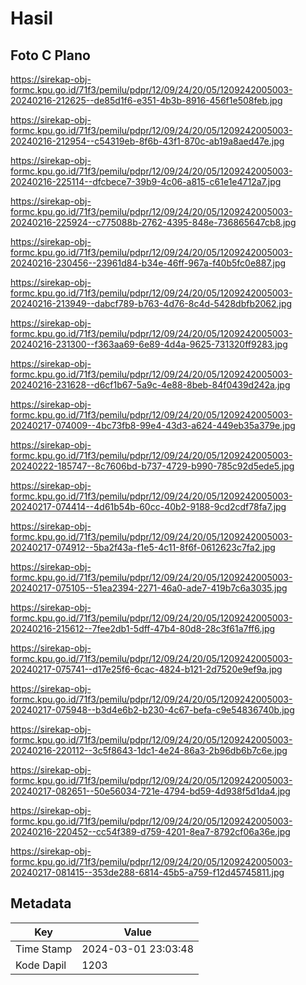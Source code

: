 # Hasil

## Foto C Plano

https://sirekap-obj-formc.kpu.go.id/71f3/pemilu/pdpr/12/09/24/20/05/1209242005003-20240216-212625--de85d1f6-e351-4b3b-8916-456f1e508feb.jpg

https://sirekap-obj-formc.kpu.go.id/71f3/pemilu/pdpr/12/09/24/20/05/1209242005003-20240216-212954--c54319eb-8f6b-43f1-870c-ab19a8aed47e.jpg

https://sirekap-obj-formc.kpu.go.id/71f3/pemilu/pdpr/12/09/24/20/05/1209242005003-20240216-225114--dfcbece7-39b9-4c06-a815-c61e1e4712a7.jpg

https://sirekap-obj-formc.kpu.go.id/71f3/pemilu/pdpr/12/09/24/20/05/1209242005003-20240216-225924--c775088b-2762-4395-848e-736865647cb8.jpg

https://sirekap-obj-formc.kpu.go.id/71f3/pemilu/pdpr/12/09/24/20/05/1209242005003-20240216-230456--23961d84-b34e-46ff-967a-f40b5fc0e887.jpg

https://sirekap-obj-formc.kpu.go.id/71f3/pemilu/pdpr/12/09/24/20/05/1209242005003-20240216-213949--dabcf789-b763-4d76-8c4d-5428dbfb2062.jpg

https://sirekap-obj-formc.kpu.go.id/71f3/pemilu/pdpr/12/09/24/20/05/1209242005003-20240216-231300--f363aa69-6e89-4d4a-9625-731320ff9283.jpg

https://sirekap-obj-formc.kpu.go.id/71f3/pemilu/pdpr/12/09/24/20/05/1209242005003-20240216-231628--d6cf1b67-5a9c-4e88-8beb-84f0439d242a.jpg

https://sirekap-obj-formc.kpu.go.id/71f3/pemilu/pdpr/12/09/24/20/05/1209242005003-20240217-074009--4bc73fb8-99e4-43d3-a624-449eb35a379e.jpg

https://sirekap-obj-formc.kpu.go.id/71f3/pemilu/pdpr/12/09/24/20/05/1209242005003-20240222-185747--8c7606bd-b737-4729-b990-785c92d5ede5.jpg

https://sirekap-obj-formc.kpu.go.id/71f3/pemilu/pdpr/12/09/24/20/05/1209242005003-20240217-074414--4d61b54b-60cc-40b2-9188-9cd2cdf78fa7.jpg

https://sirekap-obj-formc.kpu.go.id/71f3/pemilu/pdpr/12/09/24/20/05/1209242005003-20240217-074912--5ba2f43a-f1e5-4c11-8f6f-0612623c7fa2.jpg

https://sirekap-obj-formc.kpu.go.id/71f3/pemilu/pdpr/12/09/24/20/05/1209242005003-20240217-075105--51ea2394-2271-46a0-ade7-419b7c6a3035.jpg

https://sirekap-obj-formc.kpu.go.id/71f3/pemilu/pdpr/12/09/24/20/05/1209242005003-20240216-215612--7fee2db1-5dff-47b4-80d8-28c3f61a7ff6.jpg

https://sirekap-obj-formc.kpu.go.id/71f3/pemilu/pdpr/12/09/24/20/05/1209242005003-20240217-075741--d17e25f6-6cac-4824-b121-2d7520e9ef9a.jpg

https://sirekap-obj-formc.kpu.go.id/71f3/pemilu/pdpr/12/09/24/20/05/1209242005003-20240217-075948--b3d4e6b2-b230-4c67-befa-c9e54836740b.jpg

https://sirekap-obj-formc.kpu.go.id/71f3/pemilu/pdpr/12/09/24/20/05/1209242005003-20240216-220112--3c5f8643-1dc1-4e24-86a3-2b96db6b7c6e.jpg

https://sirekap-obj-formc.kpu.go.id/71f3/pemilu/pdpr/12/09/24/20/05/1209242005003-20240217-082651--50e56034-721e-4794-bd59-4d938f5d1da4.jpg

https://sirekap-obj-formc.kpu.go.id/71f3/pemilu/pdpr/12/09/24/20/05/1209242005003-20240216-220452--cc54f389-d759-4201-8ea7-8792cf06a36e.jpg

https://sirekap-obj-formc.kpu.go.id/71f3/pemilu/pdpr/12/09/24/20/05/1209242005003-20240217-081415--353de288-6814-45b5-a759-f12d45745811.jpg


## Metadata

| Key        | Value               |
| ---------- | ------------------- |
| Time Stamp | 2024-03-01 23:03:48 |
| Kode Dapil | 1203                |



